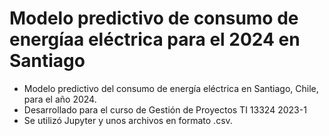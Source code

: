 # Modelo predictivo de consumo de energíaa eléctrica para el 2024 en Santiago

* Modelo predictivo del consumo de energía eléctrica en Santiago, Chile, para el año 2024.
* Desarrollado para el curso de Gestión de Proyectos TI 13324 2023-1
* Se utilizó Jupyter y unos archivos en formato .csv.

